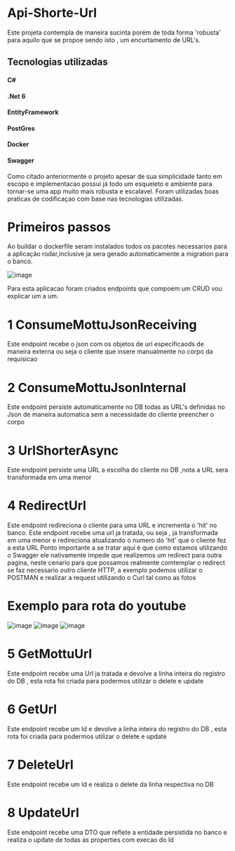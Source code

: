 # Api-Shorte-Url

 Este projeta contempla de maneira sucinta porém de toda forma 'robusta' para aquilo que se propoe sendo isto , um encurtamento de URL's.


## Tecnologias utilizadas
#### C# 
#### .Net 6
#### EntityFramework
#### PostGres
#### Docker
#### Swagger

Como citado anteriormente o projeto apesar de sua simplicidade tanto em escopo e implementacao possui já todo um esqueleto e ambiente para tornar-se uma app muito mais robusta e escalavel.
Foram utilizadas boas praticas de codificaçao com base nas tecnologias utilizadas.

# Primeiros passos 

Ao buildar o dockerfile seram instalados todos os pacotes necessarios para a aplicação rodar,inclusive ja sera gerado automaticamente a migration para o banco.

![image](https://github.com/francescoceccon/Api-Shorte-Url/assets/61200730/474a2d9c-460a-444f-b782-4c067b140d80)

Para esta aplicacao foram criados endpoints que compoem um CRUD vou explicar um a um.

# 1 ConsumeMottuJsonReceiving 
Este endpoint recebe o json com os objetos de url especificaods de maneira externa ou seja o cliente que insere manualmente no corpo da requisicao

# 2 ConsumeMottuJsonInternal
Este endpoint persiste automaticamente no DB todas as URL's definidas no Json de maneira automatica sem a necessidade do cliente preencher o corpo

# 3 UrlShorterAsync
Este endpoint persiste uma URL a escolha do cliente no DB ,nota a URL sera transformada em uma menor

# 4 RedirectUrl
Este endpoint redireciona o cliente para uma URL e incrementa o 'hit' no banco.
Este endpoint recebe uma url ja tratada, ou seja , ja transformada em uma menor e redireciona atualizando o numero do 'hit' que o cliente fez a esta URL
Ponto importante a se tratar aqui é que como estamos utilizando o Swagger ele nativamente impede que realizemos um redirect para outra pagina, neste cenario 
para que possamos realmente comtemplar o redirect se faz necessario outro cliente HTTP, a exemplo podemos utilizar o POSTMAN e realizar a request utilizando o Curl
tal como as fotos

# Exemplo para rota do youtube #
![image](https://github.com/francescoceccon/Api-Shorte-Url/assets/61200730/b9f758c3-2313-4192-b750-a3b32db5d7ce)
![image](https://github.com/francescoceccon/Api-Shorte-Url/assets/61200730/cb58093a-df0f-4ae1-83d8-db112a7240d5)
![image](https://github.com/francescoceccon/Api-Shorte-Url/assets/61200730/5fa16166-f9bb-4e52-97b9-e7272a182347)


# 5 GetMottuUrl
Este endpoint recebe uma Url ja tratada e devolve a linha inteira do registro do DB , esta rota foi criada para podermos utilizar o delete e update

# 6 GetUrl
Este endpoint recebe um Id e devolve a linha inteira do registro do DB , esta rota foi criada para podermos utilizar o delete e update

# 7 DeleteUrl
Este endpoint recebe um Id e realiza o delete da linha respectiva no DB

# 8 UpdateUrl
Este endpoint recebe uma DTO que reflete a entidade persistida no banco e realiza o update de todas as properties com execao do Id
